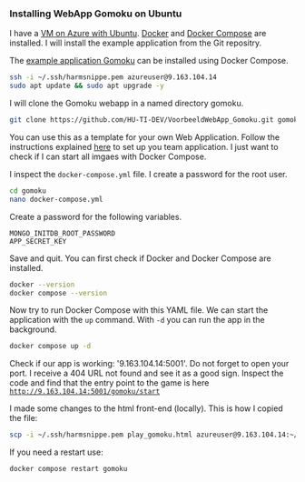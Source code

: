 ### Installing WebApp Gomoku on Ubuntu

I have a [VM on Azure with Ubuntu](../Azure_Virtual_Machine/README.md). [Docker](../Azure_Virtual_Machine/Docker_on_Ubuntu.md) and [Docker Compose](../Azure_Virtual_Machine/Docker_Compose_on_Ubuntu.md) are installed. I will install the example application from the Git repositry.

The [example application Gomoku](https://github.com/HU-TI-DEV/VoorbeeldWebApp_Gomoku) can be installed using Docker Compose.

```bash
ssh -i ~/.ssh/harmsnippe.pem azureuser@9.163.104.14
sudo apt update && sudo apt upgrade -y
```

I will clone the Gomoku webapp in a named directory gomoku.

```bash
git clone https://github.com/HU-TI-DEV/VoorbeeldWebApp_Gomoku.git gomoku
```

You can use this as a template for your own Web Application. Follow the instructions explained [here](../ServerMetWebApplicatie/README.md#opzetten-van-server-en-de-voorbeeld-webapplicatie) to set up you team application. I just want to check if I can start all imgaes with Docker Compose.

I inspect the `docker-compose.yml` file. I create a password for the root user.

```bash
cd gomoku
nano docker-compose.yml
```

Create a password for the following variables.

```
MONGO_INITDB_ROOT_PASSWORD
APP_SECRET_KEY
```
Save and quit. 
You can first check if Docker and Docker Compose are installed.

```bash
docker --version
docker compose --version
```

Now try to run Docker Compose with this YAML file. We can start the application with the `up` command. With `-d` you can run the app in the background.

```bash
docker compose up -d
```

Check if our app is working: '9.163.104.14:5001'. Do not forget to open your port. I receive a 404 URL not found and see it as a good sign. Inspect the code and find that the entry point to the game is here [`http://9.163.104.14:5001/gomoku/start`](http://9.163.104.14:5001/gomoku/start)

I made some changes to the html front-end (locally). This is how I copied the file:

```bash
scp -i ~/.ssh/harmsnippe.pem play_gomoku.html azureuser@9.163.104.14:~/gomoku/gomoku/templates
```

If you need a restart use:

```bash
docker compose restart gomoku
```